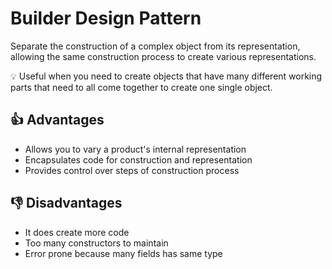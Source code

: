 ﻿# Builder Design Pattern

Separate the construction of a complex object from its representation, allowing the same construction process to create various representations.

💡 Useful when you need to create objects that have many different working parts that need to all come together to create one single object.

## 👍 Advantages

- Allows you to vary a product's internal representation
- Encapsulates code for construction and representation
- Provides control over steps of construction process

## 👎 Disadvantages

- It does create more code
- Too many constructors to maintain
- Error prone because many fields has same type